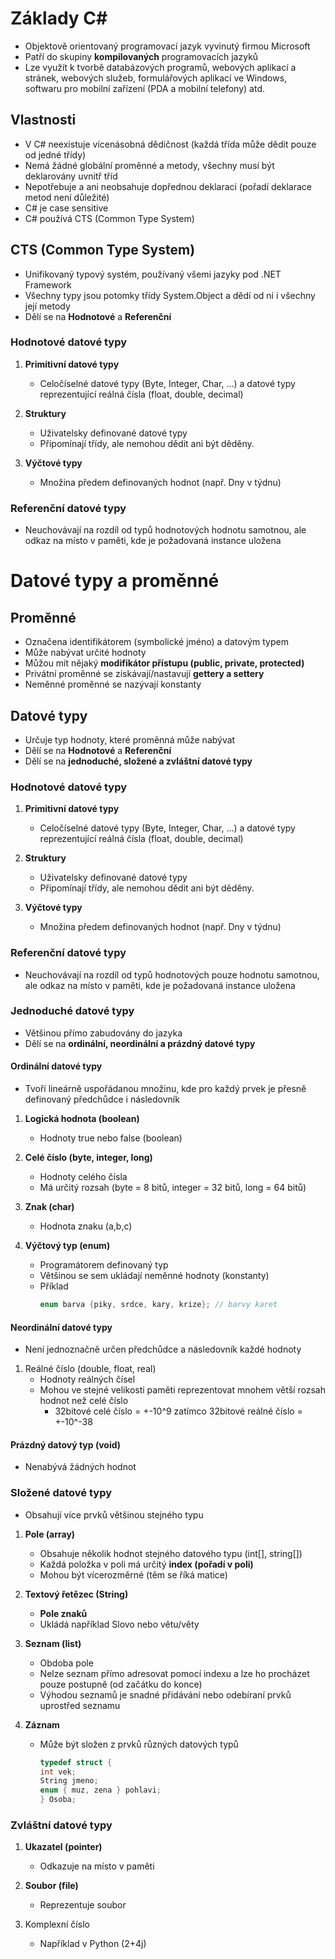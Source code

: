 # Základy C#
- Objektově orientovaný programovací jazyk vyvinutý firmou Microsoft
- Patří do skupiny **kompilovaných** programovacích jazyků
- Lze využít k tvorbě databázových programů, webových aplikací a stránek, webových služeb, formulářových aplikací ve Windows, softwaru pro mobilní zařízení (PDA a mobilní telefony) atd.

## Vlastnosti
- V C# neexistuje vícenásobná dědičnost (každá třída může dědit pouze od jedné třídy)
- Nemá žádné globální proměnné a metody, všechny musí být deklarovány uvnitř tříd
- Nepotřebuje a ani neobsahuje dopřednou deklaraci (pořadí deklarace metod není důležité)
- C# je case sensitive 
- C# používá CTS (Common Type System)

## CTS (Common Type System)
- Unifikovaný typový systém, používaný všemi jazyky pod .NET Framework
- Všechny typy jsou potomky třídy System.Object a dědí od ní i všechny její metody
- Dělí se na **Hodnotové** a **Referenční**

### Hodnotové datové typy

1. **Primitivní datové typy**
   - Celočíselné datové typy (Byte, Integer, Char, …) a datové typy reprezentující reálná čísla (float, double, decimal)
   
1. **Struktury**
   - Uživatelsky definované datové typy
   - Připomínají třídy, ale nemohou dědit ani být děděny.
   
1. **Výčtové typy**
   - Množina předem definovaných hodnot (např. Dny v týdnu)

### Referenční datové typy
- Neuchovávají na rozdíl od typů hodnotových hodnotu samotnou, ale odkaz na místo v paměti, kde je požadovaná instance uložena 

# Datové typy a proměnné

## Proměnné
- Označena identifikátorem (symbolické jméno) a datovým typem
- Může nabývat určité hodnoty
- Můžou mít nějaký **modifikátor přístupu (public, private, protected)**
- Privátní proměnné se získávají/nastavují **gettery a settery**
- Neměnné proměnné se nazývají konstanty

## Datové typy
- Určuje typ hodnoty, které proměnná může nabývat
- Dělí se na **Hodnotové** a **Referenční**
- Dělí se na **jednoduché, složené a zvláštní datové typy**

### Hodnotové datové typy

1. **Primitivní datové typy**
   - Celočíselné datové typy (Byte, Integer, Char, …) a datové typy reprezentující reálná čísla (float, double, decimal)
   
1. **Struktury**
   - Uživatelsky definované datové typy
   - Připomínají třídy, ale nemohou dědit ani být děděny.
   
1. **Výčtové typy**
   - Množina předem definovaných hodnot (např. Dny v týdnu)

### Referenční datové typy
- Neuchovávají na rozdíl od typů hodnotových pouze hodnotu samotnou, ale odkaz na místo v paměti, kde je požadovaná instance uložena 

### Jednoduché datové typy
- Většinou přímo zabudovány do jazyka
- Dělí se na **ordinální, neordinální a prázdný datové typy**

#### Ordinální datové typy
- Tvoří lineárně uspořádanou množinu, kde pro každý prvek je přesně definovaný předchůdce i následovník

1. **Logická hodnota (boolean)**
   - Hodnoty true nebo false (boolean)
   
1. **Celé číslo (byte, integer, long)**
   - Hodnoty celého čísla
   - Má určitý rozsah (byte = 8 bitů, integer = 32 bitů, long = 64 bitů)
   
1. **Znak (char)**
   - Hodnota znaku (a,b,c)
   
1. **Výčtový typ (enum)**
   - Programátorem definovaný typ
   - Většinou se sem ukládají neměnné hodnoty (konstanty)
   - Příklad
     ```java 
     enum barva {piky, srdce, kary, krize}; // barvy karet
     ```

#### Neordinální datové typy
- Není jednoznačně určen předchůdce a následovník každé hodnoty

1. Reálné číslo (double, float, real)
   - Hodnoty reálných čísel
   - Mohou ve stejné velikosti paměti reprezentovat mnohem větší rozsah hodnot než celé číslo
     - 32bitové celé číslo = +-10^9 zatímco 32bitové reálné číslo = +-10^-38

#### Prázdný datový typ (void)
- Nenabývá žádných hodnot

### Složené datové typy
- Obsahují více prvků většinou stejného typu

1. **Pole (array)**
   - Obsahuje několik hodnot stejného datového typu (int[], string[])
   - Každá položka v poli má určitý **index (pořadí v poli)**
   - Mohou být vícerozměrné (těm se říká matice)

1. **Textový řetězec (String)**
   - **Pole znaků**
   - Ukládá například Slovo nebo větu/věty

1. **Seznam (list)**
   - Obdoba pole
   - Nelze seznam přímo adresovat pomocí indexu a lze ho procházet pouze postupně (od začátku do konce)
   - Výhodou seznamů je snadné přidávání nebo odebíraní prvků uprostřed seznamu

1. **Záznam**
   - Může být složen z prvků různých datových typů
     ```C
     typedef struct {
     int vek;
     String jmeno;
     enum { muz, zena } pohlavi;
     } Osoba;
     ```
     
### Zvláštní datové typy
1. **Ukazatel (pointer)**
   - Odkazuje na místo v paměti
  
1. **Soubor (file)**
   - Reprezentuje soubor

1. Komplexní číslo
   - Například v Python (2+4j)
